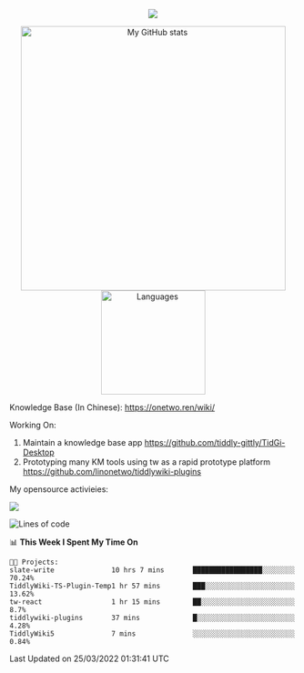 <a href="https://github.com/linonetwo">
    <p align="center">
        <img src="https://github-profile-trophy.vercel.app/?username=linonetwo&column=7&theme=onedark"/>
    </p>
</a>
<a align="center" href="https://github.com/linonetwo">
  <p align="center">
    <img src="https://github-readme-stats.vercel.app/api?username=linonetwo&show_icons=true&count_private=true" alt="My GitHub stats" width="465"/>
    <img src="https://github-readme-stats.vercel.app/api/top-langs/?username=linonetwo&layout=compact&langs_count=10" alt="Languages" height="183">
  </p>
</a>

Knowledge Base (In Chinese): https://onetwo.ren/wiki/

Working On: 

1. Maintain a knowledge base app https://github.com/tiddly-gittly/TidGi-Desktop
1. Prototyping many KM tools using tw as a rapid prototype platform https://github.com/linonetwo/tiddlywiki-plugins

My opensource activieies:

![](https://visitor-badge.glitch.me/badge?page_id=linonetwo.linonetwo)

<!--START_SECTION:waka-->
![Lines of code](https://img.shields.io/badge/From%20Hello%20World%20I%27ve%20Written-2%20Million%20lines%20of%20code-blue)

📊 **This Week I Spent My Time On** 

```text
🐱‍💻 Projects: 
slate-write              10 hrs 7 mins       █████████████████░░░░░░░░   70.24% 
TiddlyWiki-TS-Plugin-Temp1 hr 57 mins        ███░░░░░░░░░░░░░░░░░░░░░░   13.62% 
tw-react                 1 hr 15 mins        ██░░░░░░░░░░░░░░░░░░░░░░░   8.7% 
tiddlywiki-plugins       37 mins             █░░░░░░░░░░░░░░░░░░░░░░░░   4.28% 
TiddlyWiki5              7 mins              ░░░░░░░░░░░░░░░░░░░░░░░░░   0.84%

```


 Last Updated on 25/03/2022 01:31:41 UTC
<!--END_SECTION:waka-->
